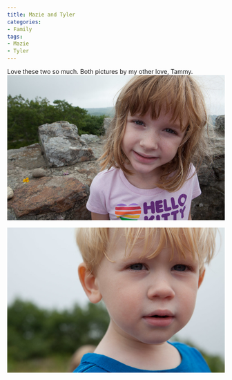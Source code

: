 ```yaml
---
title: Mazie and Tyler
categories:
- Family
tags:
- Mazie
- Tyler
---
```


Love these two so much. Both pictures by my other love, Tammy.
[![](/assets/posts/2012/20120813-100020-0001.jpg)](http://thingelstad.com/s/mazie-and-tyler-2/20120813-100020-0001/img)

[![](/assets/posts/2012/20120813-102200-0001.jpg)](http://thingelstad.com/s/mazie-and-tyler-2/20120813-102200-0001/img)
